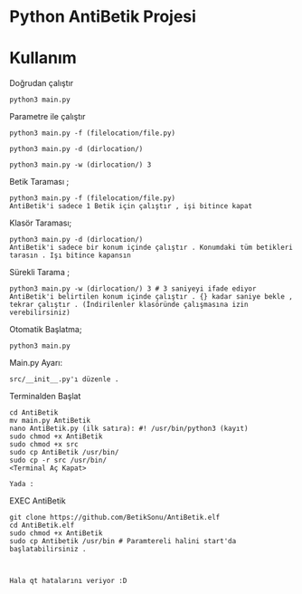 # Python AntiBetik Projesi

<h1>Kullanım</h1>

Doğrudan çalıştır

    python3 main.py 
    
Parametre ile çalıştır

    python3 main.py -f (filelocation/file.py)
    
    python3 main.py -d (dirlocation/)
    
    python3 main.py -w (dirlocation/) 3 


Betik Taraması ;

    python3 main.py -f (filelocation/file.py)
    AntiBetik'i sadece 1 Betik için çalıştır , işi bitince kapat
    
Klasör Taraması;

    python3 main.py -d (dirlocation/)
    AntiBetik'i sadece bir konum içinde çalıştır . Konumdaki tüm betikleri tarasın . Işı bitince kapansın
    
Sürekli Tarama ;

    python3 main.py -w (dirlocation/) 3 # 3 saniyeyi ifade ediyor
    AntiBetik'i belirtilen konum içinde çalıştır . {} kadar saniye bekle , tekrar çalıştır . (İndirilenler klasöründe çalışmasına izin verebilirsiniz)
    
Otomatik Başlatma;

    python3 main.py
    
Main.py Ayarı:

    src/__init__.py'ı düzenle . 
    

Terminalden Başlat

    cd AntiBetik
    mv main.py AntiBetik
    nano AntiBetik.py (ilk satıra): #! /usr/bin/python3 (kayıt)
    sudo chmod +x AntiBetik
    sudo chmod +x src
    sudo cp AntiBetik /usr/bin/
    sudo cp -r src /usr/bin/
    <Terminal Aç Kapat>
    
    Yada :
    
EXEC AntiBetik

    git clone https://github.com/BetikSonu/AntiBetik.elf
    cd AntiBetik.elf
    sudo chmod +x AntiBetik
    sudo cp Antibetik /usr/bin # Paramtereli halini start'da başlatabilirsiniz .
    
    
    
    Hala qt hatalarını veriyor :D
    
    

    

